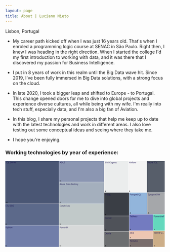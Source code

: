 ```yaml
---
layout: page
title: About | Luciano Nieto
---
```

Lisbon, Portugal

- My career path kicked off when I was just 16 years old. That's when I enroled a programming logic course at SENAC in São Paulo. Right then, I knew I was heading in the right direction. When I started the college I'd my first introduction to working with data, and it was there that I discovered my passion for Business Intelligence. 

- I put in 8 years of work in this realm until the Big Data wave hit. Since 2019, I've been fully immersed in Big Data solutions, with a strong focus on the cloud.

- In late 2020, I took a bigger leap and shifted to Europe - to Portugal. This change opened doors for me to dive into global projects and experience diverse cultures, all while being with my wife. I'm really into tech stuff, especially data, and I'm also a big fan of Aviation.

- In this blog, I share my personal projects that help me keep up to date with the latest technologies and work in different areas. I also love testing out some conceptual ideas and seeing where they take me. 

- I hope you're enjoying.

### Working technologies by year of experience:

![img](/imgs/chart2.png)